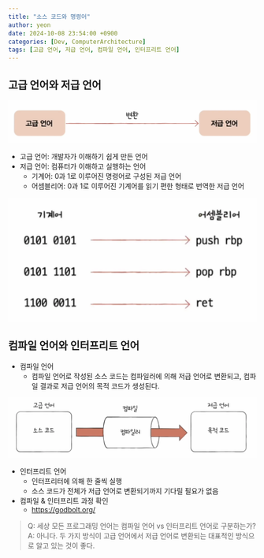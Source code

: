 ```yaml
---
title: "소스 코드와 명령어"
author: yeon
date: 2024-10-08 23:54:00 +0900
categories: [Dev, ComputerArchitecture]
tags: [고급 언어, 저급 언어, 컴파일 언어, 인터프리트 언어]
---
```


## 고급 언어와 저급 언어
![alt text](/assets/img/ComputerArchitecture/4/image.png)
- 고급 언어: 개발자가 이해하기 쉽게 만든 언어
- 저급 언어: 컴퓨터가 이해하고 실행하는 언어
    - 기계어: 0과 1로 이루어진 명령어로 구성된 저급 언어
    - 어셈블리어: 0과 1로 이루어진 기계어를 읽기 편한 형태로 번역한 저급 언어

![alt text](/assets/img/ComputerArchitecture/4/image-1.png)

## 컴파일 언어와 인터프리트 언어
- 컴파일 언어
    - 컴파일 언어로 작성된 소스 코드는 컴파일러에 의해 저급 언어로 변환되고, 컴파일 결과로 저급 언어의 목적 코드가 생성된다.

![alt text](/assets/img/ComputerArchitecture/4/image-2.png)

- 인터프리트 언어
    - 인터프리터에 의해 한 줄씩 실행
    - 소스 코드가 전체가 저급 언어로 변환되기까지 기다릴 필요가 없음
- 컴파일 & 인터프리트 과정 확인
    - https://godbolt.org/

> Q: 세상 모든 프로그래밍 언어는 컴파일 언어 vs 인터프리트 언어로 구분하는가?   
A: 아니다. 두 가지 방식이 고급 언어에서 저급 언어로 변환되는 대표적인 방식으로 알고 있는 것이 좋다.